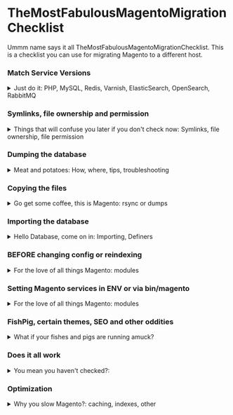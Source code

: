# TheMostFabulousMagentoMigrationChecklist
Ummm name says it all TheMostFabulousMagentoMigrationChecklist. This is a checklist you can use for migrating Magento to a different host. 

### Match Service Versions
<details>
  <summary>Just do it: PHP, MySQL, Redis, Varnish, ElasticSearch, OpenSearch, RabbitMQ</summary>
  
  1. PHP
     ```
     php -v
     ```
     
  3. MySQL
  4. Redis
  5. Varish
  6. ElasticSearch
  7. OpenSearch
  8. RabbitMQ

</details>

### Symlinks, file ownership and permission
<details>
  <summary>Things that will confuse you later if you don't check now: Symlinks, file ownership, file permission</summary>
  
  1. Symlinks
  2. file ownership
  3. file permission

</details>

### Dumping the database
<details>
  <summary>Meat and potatoes: How, where, tips, troubleshooting</summary>
  
  1. How
  2. Where
  3. Tips
  4. Troubleshooting

</details>

### Copying the files
<details>
  <summary>Go get some coffee, this is Magento: rsync or dumps</summary>
  
  1. Rsync in all its splendor
  2. Dumps if you must

</details>

### Importing the database
<details>
  <summary>Hello Database, come on in: Importing, Definers</summary>
  
  1. Import
  2. Definers

</details>

### BEFORE changing config or reindexing
<details>
  <summary>For the love of all things Magento: modules</summary>
  
  1. Why shouldn't I reindex yet? 
  2. Special Modules

</details>

### Setting Magento services in ENV or via bin/magento
<details>
  <summary>For the love of all things Magento: modules</summary>
  
  1. Why shouldn't I reindex yet? 
  2. Modules

</details>

### FishPig, certain themes, SEO and other oddities
<details>
  <summary>What if your fishes and pigs are running amuck?</summary>
  
  1. FishPig
  2. Pearl theme
  3. SEO

</details>

### Does it all work
<details>
  <summary>You mean you haven't checked?: </summary>
  
1. Logins
2. Checkout
3. Add to Cart

</details>

### Optimization
<details>
  <summary>Why you slow Magento?: caching, indexes, other </summary>
  
  1. Caching
  2. Indexes
  3. Other

</details>
